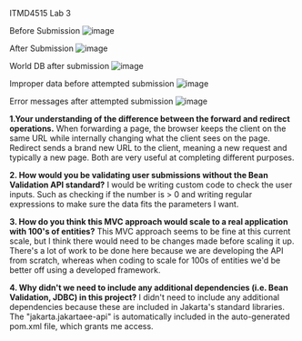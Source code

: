 ITMD4515 Lab 3

Before Submission
![image](https://github.com/itmd4515/itmd4515-f23-fp-dhalmy/assets/91496056/1fbec3ad-c611-4170-8085-cd59d40e2676)

After Submission
![image](https://github.com/itmd4515/itmd4515-f23-fp-dhalmy/assets/91496056/a25762c0-1fd8-4f40-ba3f-bda8ee79b4b9)

World DB after submission
![image](https://github.com/itmd4515/itmd4515-f23-fp-dhalmy/assets/91496056/ff1fe682-d71d-40ef-8f50-4a2f3755e43b)


Improper data before attempted submission
![image](https://github.com/itmd4515/itmd4515-f23-fp-dhalmy/assets/91496056/8525f5d2-7404-4793-9bac-8dd434c56c48)


Error messages after attempted submission
![image](https://github.com/itmd4515/itmd4515-f23-fp-dhalmy/assets/91496056/3a01bfb3-feb3-4f06-9a10-a144fc04123e)



**1.Your understanding of the difference between the forward and redirect operations.**
When forwarding a page, the browser keeps the client on the same URL while internally changing what the client sees on the page. Redirect sends a brand new URL to the client, meaning a new request and typically a new page. Both are very useful at completing different purposes.

**2. How would you be validating user submissions without the Bean Validation API 
standard?**
I would be writing custom code to check the user inputs. Such as checking if the number is > 0 and writing regular expressions to make sure the data fits the parameters I want.

**3. How do you think this MVC approach would scale to a real application with 100's of 
entities?**
This MVC approach seems to be fine at this current scale, but I think there would need to be changes made before scaling it up. There's a lot of work to be done here because we are developing the API from scratch, whereas when coding to scale for 100s of entities we'd be better off using a developed framework.

**4. Why didn't we need to include any additional dependencies (i.e. Bean Validation, 
JDBC) in this project?**
I didn't need to include any additional dependencies because these are included in Jakarta's standard libraries. The "jakarta.jakartaee-api" is automatically included in the auto-generated pom.xml file, which grants me access.
